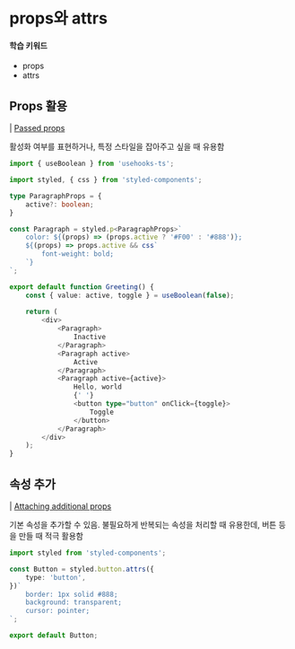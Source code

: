# props와 attrs

#### 학습 키워드

* props
* attrs

## Props 활용

\|  [Passed props](https://styled-components.com/docs/basics#passed-props)

활성화 여부를 표현하거나, 특정 스타일을 잡아주고 싶을 때 유용함

```typescript
import { useBoolean } from 'usehooks-ts';

import styled, { css } from 'styled-components';

type ParagraphProps = {
	active?: boolean;
}

const Paragraph = styled.p<ParagraphProps>`
	color: ${(props) => (props.active ? '#F00' : '#888')};
	${(props) => props.active && css`
		font-weight: bold;
	`}
`;

export default function Greeting() {
	const { value: active, toggle } = useBoolean(false);
	
	return (
		<div>
			<Paragraph>
				Inactive
			</Paragraph>
			<Paragraph active>
				Active
			</Paragraph>
			<Paragraph active={active}>
				Hello, world
				{' '}
				<button type="button" onClick={toggle}>
					Toggle
				</button>
			</Paragraph>
		</div>
	);
}
```

## 속성 추가

\|  [Attaching additional props](https://styled-components.com/docs/basics#attaching-additional-props)

기본 속성을 추가할 수 있음. 불필요하게 반복되는 속성을 처리할 때 유용한데, 버튼 등을 만들 때 적극 활용함

```typescript
import styled from 'styled-components';

const Button = styled.button.attrs({
	type: 'button',
})`
	border: 1px solid #888;
	background: transparent;
	cursor: pointer;
`;

export default Button;
```







